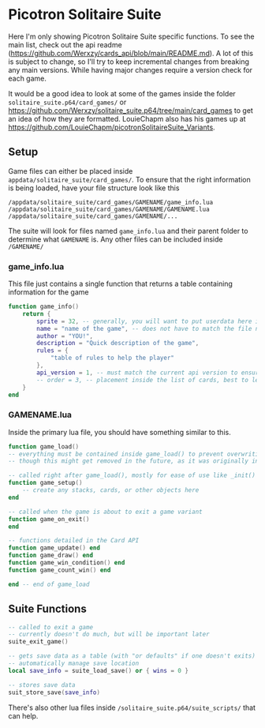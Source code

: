 # Picotron Solitaire Suite

Here I'm only showing Picotron Solitaire Suite specific functions. To see the main list, check out the api readme (https://github.com/Werxzy/cards_api/blob/main/README.md).
A lot of this is subject to change, so I'll try to keep incremental changes from breaking any main versions. While having major changes require a version check for each game.

It would be a good idea to look at some of the games inside the folder `solitaire_suite.p64/card_games/` or https://github.com/Werxzy/solitaire_suite.p64/tree/main/card_games to get an idea of how they are formatted. 
LouieChapm also has his games up at https://github.com/LouieChapm/picotronSolitaireSuite_Variants.

## Setup

Game files can either be placed inside `appdata/solitaire_suite/card_games/`.
To ensure that the right information is being loaded, have your file structure look like this

```
/appdata/solitaire_suite/card_games/GAMENAME/game_info.lua
/appdata/solitaire_suite/card_games/GAMENAME/GAMENAME.lua
/appdata/solitaire_suite/card_games/GAMENAME/...
```

The suite will look for files named `game_info.lua` and their parent folder to determine what `GAMENAME` is.
Any other files can be included inside `/GAMENAME/`

### game_info.lua

This file just contains a single function that returns a table containing information for the game

```lua
function game_info()
	return {
		sprite = 32, -- generally, you will want to put userdata here instead of a sprite id
		name = "name of the game", -- does not have to match the file name
		author = "YOU!",
		description = "Quick description of the game",
		rules = {
			"table of rules to help the player"
		},
		api_version = 1, -- must match the current api version to ensure compatability, there could be breaking changes in the future
		-- order = 3, -- placement inside the list of cards, best to leave nil for now
	}
end
```

### GAMENAME.lua

Inside the primary lua file, you should have something similar to this.

```lua
function game_load()
-- everything must be contained inside game_load() to prevent overwriting specific functions at the wrong time
-- though this might get removed in the future, as it was originally intended for game_info

-- called right after game_load(), mostly for ease of use like _init() 
function game_setup()
	-- create any stacks, cards, or other objects here
end

-- called when the game is about to exit a game variant
function game_on_exit()
end

-- functions detailed in the Card API
function game_update() end
function game_draw() end
function game_win_condition() end
function game_count_win() end

end -- end of game_load
```

## Suite Functions
```lua
-- called to exit a game
-- currently doesn't do much, but will be important later
suite_exit_game()

-- gets save data as a table (with "or defaults" if one doesn't exits)
-- automatically manage save location
local save_info = suite_load_save() or { wins = 0 }

-- stores save data
suit_store_save(save_info)
```

There's also other lua files inside `/solitaire_suite.p64/suite_scripts/` that can help.

